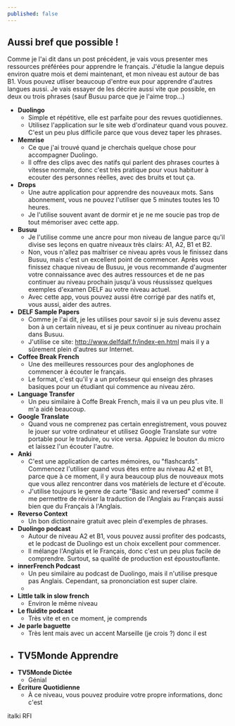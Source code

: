 ```yaml
---
published: false
---
```

## Aussi bref que possible !

Comme je l'ai dit dans un post précédent, je vais vous presenter mes ressources préférées pour apprendre le français. J'étudie la langue depuis environ quatre mois et demi maintenant, et mon niveau est autour de bas B1. Vous pouvez utliser beaucoup d'entre eux pour apprendre d'autres langues aussi. Je vais essayer de les décrire aussi vite que possible, en deux ou trois phrases (sauf Busuu parce que je l'aime trop...)  

- **Duolingo**
    - Simple et répétitive, elle est parfaite pour des revues quotidiennes. 
    - Utilisez l'application sur le site web d'ordinateur quand vous pouvez. C'est un peu plus difficile parce que vous devez taper les phrases.
- **Memrise** 
	- Ce que j'ai trouvé quand je cherchais quelque chose pour accompagner Duolingo. 
    - Il offre des clips avec des natifs qui parlent des phrases courtes à vitesse normale, donc c'est très pratique pour vous habituer à ecouter des personnes réelles, avec des bruits et tout ça. 
- **Drops**
	- Une autre application pour apprendre des nouveaux mots. Sans abonnement, vous ne pouvez l'utiliser que 5 minutes toutes les 10 heures.
	- Je l'utilise souvent avant de dormir et je ne me soucie pas trop de tout mémoriser avec cette app. 
- **Busuu**
    - Je l'utilise comme une ancre pour mon niveau de langue parce qu'il divise ses leçons en quatre niveaux très clairs: A1, A2, B1 et B2.
    - Non, vous n'allez pas maîtriser ce niveau après vous le finissez dans Busuu, mais c'est un excellent point de commencer. Après vous finissez chaque niveau de Busuu, je vous recommande d'augmenter votre connaissance avec des autres ressources et de ne pas continuer au niveau prochain jusqu'à vous réussissez quelques exemples d'examen DELF au votre niveau actuel.  
    - Avec cette app, vous pouvez aussi être corrigé par des natifs et, vous aussi, aider des autres. 
- **DELF Sample Papers**
	- Comme je l'ai dit, je les utilises pour savoir si je suis devenu assez bon à un certain niveau, et si je peux continuer au niveau prochain dans Busuu.
    - J'utilise ce site: http://www.delfdalf.fr/index-en.html mais il y a sûrement plein d'autres sur Internet.
- **Coffee Break French**
	- Une des meilleures ressources pour des anglophones de commencer à écouter le français.
    - Le format, c'est qu'il y a un professeur qui enseign des phrases basiques pour un étudiant qui commence au niveau zéro. 
- **Language Transfer**
	- Un peu similaire à Coffe Break French, mais il va un peu plus vite. Il m'a aidé beaucoup.
- **Google Translate**
    - Quand vous ne comprenez pas certain enregistrement, vous pouvez le jouer sur votre ordinateur et utilisez Google Translate sur votre portable pour le traduire, ou vice versa. Appuiez le bouton du micro et laissez l'un écouter l'autre.   
- **Anki**
	- C'est une application de cartes mémoires, ou "flashcards". Commencez l'utiliser quand vous êtes entre au niveau A2 et B1, parce que à ce moment, il y aura beaucoup plus de nouveaux mots que vous allez rencontrer dans vos matériels de lecture et d'écoute.
    - J'utilise toujours le genre de carte "Basic and reversed" comme il me permettre de réviser la traduction de l'Anglais au Français aussi bien que du Français à l'Anglais. 
- **Reverso Context**
	- Un bon dictionnaire gratuit avec plein d'exemples de phrases. 
- **Duolingo podcast**
	- Autour de niveau A2 et B1, vous pouvez aussi profiter des podcasts, et le podcast de Duolingo est un choix excellent pour commencer.
    - Il mélange l'Anglais et le Français, donc c'est un peu plus facile de comprendre. Surtout, sa qualité de production est époustouflante. 
- **innerFrench Podcast**
	- Un peu similaire au podcast de Duolingo, mais il n'utilise presque pas Anglais. Cependant, sa prononciation est super claire.
    - 
- **Little talk in slow french**
	- Environ le même niveau
- **Le fluidite podcast**
	- Très vite et en ce moment, je comprends
- **Je parle baguette**
	- Très lent mais avec un accent Marseille (je crois ?) donc il est 
- **TV5Monde Apprendre**
	- 
- **TV5Monde Dictée**
	- Génial
- **Écriture Quotidienne**
	- À ce niveau, vous pouvez produire votre propre informations, donc c'est

italki
RFI
